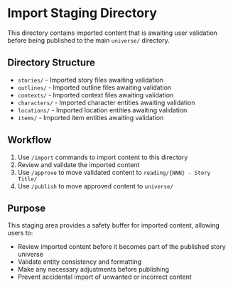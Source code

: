 # Import Staging Directory

This directory contains imported content that is awaiting user validation before being published to the main `universe/` directory.

## Directory Structure

- `stories/` - Imported story files awaiting validation
- `outlines/` - Imported outline files awaiting validation  
- `contexts/` - Imported context files awaiting validation
- `characters/` - Imported character entities awaiting validation
- `locations/` - Imported location entities awaiting validation
- `items/` - Imported item entities awaiting validation

## Workflow

1. Use `/import` commands to import content to this directory
2. Review and validate the imported content
3. Use `/approve` to move validated content to `reading/{NNN} - Story Title/`
4. Use `/publish` to move approved content to `universe/`

## Purpose

This staging area provides a safety buffer for imported content, allowing users to:
- Review imported content before it becomes part of the published story universe
- Validate entity consistency and formatting
- Make any necessary adjustments before publishing
- Prevent accidental import of unwanted or incorrect content

